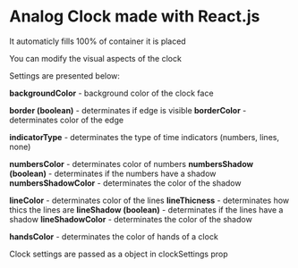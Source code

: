 # Analog Clock made with React.js

It automaticly fills 100% of container it is placed

You can modify the visual aspects of the clock

Settings are presented below:

**backgroundColor** - background color of the clock face

**border (boolean)** - determinates if edge is visible
**borderColor** - determinates color of the edge

**indicatorType** - determinates the type of time indicators (numbers, lines, none)

**numbersColor** - determinates color of numbers
**numbersShadow (boolean)** - determinates if the numbers have a shadow
**numbersShadowColor** - determinates the color of the shadow

**lineColor** - determinates color of the lines
**lineThicness** - determinates how thics the lines are
**lineShadow (boolean)** - determinates if the lines have a shadow
**lineShadowColor** - determinates the color of the shadow

**handsColor** - determinates the color of hands of a clock

Clock settings are passed as a object in clockSettings prop